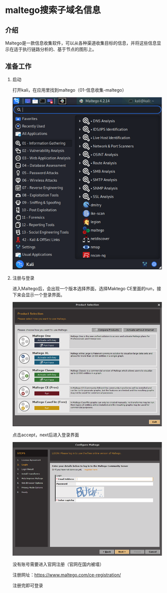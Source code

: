 # maltego搜索子域名信息

## 介绍

Maltego是⼀款信息收集软件，可以从各种渠道收集⽬标的信息，并将这些信息显示在适于执⾏链路分析的、基于节点的图形上。

## 准备工作

1. 启动

   打开kali，在应用里找到maltego（01-信息收集-maltego）

   ![](img/maltego/1.png)

2. 注册与登录

   进⼊Maltego后，会出现⼀个版本选择界⾯，选择Maktego CE里面的run，接下来会显示⼀个登录界⾯。

   ![](img/maltego/2.png)

   点击accept，next后进入登录界面

   ![](img/maltego/3.png)

   没有账号需要进入官网注册（官网在国内被墙）

   注册网址：https://www.maltego.com/ce-registration/

   注册完即可登录

